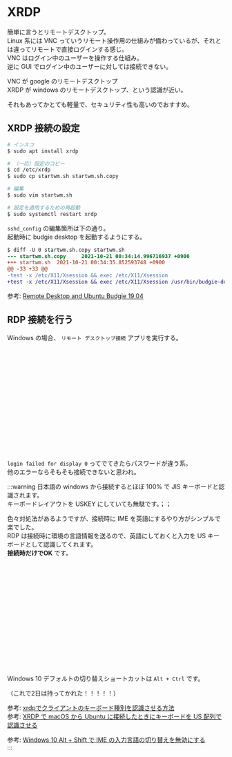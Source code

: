 
# XRDP

簡単に言うとリモートデスクトップ。  
Linux 系には VNC っていうリモート操作用の仕組みが備わっているが、それとは違ってリモートで直接ログインする感じ。  
VNC はログイン中のユーザーを操作する仕組み。  
逆に GUI でログイン中のユーザーに対しては接続できない。  

VNC  が google のリモートデスクトップ  
XRDP が windows のリモートデスクトップ、という認識が近い。  

それもあってかとても軽量で、セキュリティ性も高いのでおすすめ。  



## XRDP 接続の設定

```bash
# インスコ
$ sudo apt install xrdp

# （一応）設定のコピー
$ cd /etc/xrdp
$ sudo cp startwm.sh startwm.sh.copy

# 編集
$ sudo vim startwm.sh

# 設定を適用するための再起動
$ sudo systemctl restart xrdp
```

`sshd_config` の編集箇所は下の通り。  
起動時に budgie desktop を起動するようにする。  

```diff
$ diff -U 0 startwm.sh.copy startwm.sh
--- startwm.sh.copy     2021-10-21 00:34:14.996716937 +0900
+++ startwm.sh  2021-10-21 00:34:35.852593748 +0900
@@ -33 +33 @@
-test -x /etc/X11/Xsession && exec /etc/X11/Xsession
+test -x /etc/X11/Xsession && exec /etc/X11/Xsession /usr/bin/budgie-desktop
```

参考: [Remote Desktop and Ubuntu Budgie 19.04](http://www.novofirmus.com/2020/07/27/remote-desktop-and-ubuntu-budgie-19-04/)



## RDP 接続を行う

Windows の場合、 `リモート デスクトップ接続` アプリを実行する。  


<img :src="$withBase('/assets/win-remote-02.png')" height="240px">  
<img :src="$withBase('/assets/win-remote-03.png')" height="240px">  

`login failed for display 0` ってでてきたらパスワードが違う系。  
他のエラーならそもそも接続できないと思われ。  


:::warning
日本語の windows から接続するとほぼ 100% で JIS キーボードと認識されます。  
キーボードレイアウトを USKEY にしていても無駄です。；；  

色々対処法があるようですが、接続時に IME を英語にするやり方がシンプルで楽でした。  
RDP は接続時に環境の言語情報を送るので、英語にしておくと入力を US キーボードとして認識してくれます。  
**接続時だけでOK** です。  

<img :src="$withBase('/assets/xrdp-01.png')" height="240px">  
<img :src="$withBase('/assets/xrdp-02.png')" height="240px">  

Windows 10 デフォルトの切り替えショートカットは `Alt + Ctrl` です。  

（これで2日は持ってかれた！！！！！）

参考: [xrdpでクライアントのキーボード種別を認識させる方法](https://tamapoco.com/archives/6260)  
参考: [XRDP で macOS から Ubuntu に接続したときにキーボードを US 配列で認識させる](https://ez-net.jp/article/36/iuQFADZB/cpjF6tqaBv7b/)  

参考: [Windows 10 Alt \+ Shift で IME の入力言語の切り替えを無効にする](https://www.tipsfound.com/windows10/12008)  
:::
